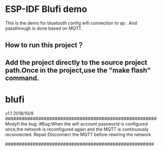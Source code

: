 ESP-IDF Blufi demo
=======================

This is the demo for bluetooth config wifi connection to ap .
And passthrough is done based on MQTT.

How to run this project？
----------
Add the project directly to the source project path.Once in the project,use the "make flash" command.
-----------
# blufi

v1.1 2018/10/9
#######################################################
Modyfi the bug:
#Bug:When the wifi account passworld is configured once,the network is reconfigured again and the MQTT is continuously reconnected.
Repair:Disconnect the MQTT before rewiring the network

######################################################
